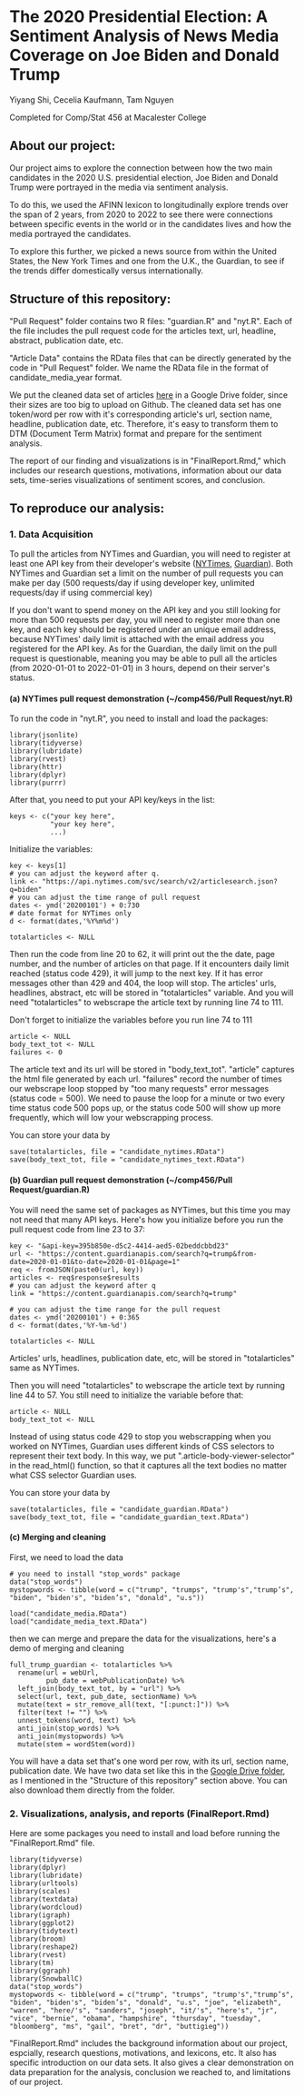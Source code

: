 # The 2020 Presidential Election: A Sentiment Analysis of News Media Coverage on Joe Biden and Donald Trump

Yiyang Shi, Cecelia Kaufmann, Tam Nguyen

Completed for Comp/Stat 456 at Macalester College

## About our project:

Our project aims to explore the connection between how the two main candidates in the 2020 U.S. presidential election, Joe Biden and Donald Trump were portrayed in the media via sentiment analysis.

To do this, we used the AFINN lexicon to longitudinally explore trends over the span of 2 years, from 2020 to 2022 to see there were connections between specific events in the world or in the candidates lives and how the media portrayed the candidates.

To explore this further, we picked a news source from within the United States, the New York Times and one from the U.K., the Guardian, to see if the trends differ domestically versus internationally. 

## Structure of this repository:

"Pull Request" folder contains two R files: "guardian.R" and "nyt.R". Each of the file includes the pull request code for the articles text, url, headline, abstract, publication date, etc.

"Article Data" contains the RData files that can be directly generated by the code in "Pull Request" folder. We name the RData file in the format of candidate_media_year format.

We put the cleaned data set of articles [here](https://drive.google.com/drive/u/0/folders/11XTb1APraBVzSz_gfn_6YQW6n_BpCELR) in a Google Drive folder, since their sizes are too big to upload on Github. The cleaned data set has one token/word per row with it's corresponding article's url, section name, headline, publication date, etc. Therefore, it's easy to transform them to DTM (Document Term Matrix) format and prepare for the sentiment analysis.

The report of our finding and visualizations is in "FinalReport.Rmd," which includes our research questions, motivations, information about our data sets, time-series visualizations of sentiment scores, and conclusion.

## To reproduce our analysis:

### 1. Data Acquisition

To pull the articles from NYTimes and Guardian, you will need to register at least one API key from their developer's website ([NYTimes](https://developer.nytimes.com/apis), [Guardian](https://open-platform.theguardian.com/access/)). Both NYTimes and Guardian set a limit on the number of pull requests you can make per day (500 requests/day if using developer key, unlimited requests/day if using commercial key)

If you don't want to spend money on the API key and you still looking for more than 500 requests per day, you will need to register more than one key, and each key should be registered under an unique email address, because NYTimes' daily limit is attached with the email address you registered for the API key. As for the Guardian, the daily limit on the pull request is questionable, meaning you may be able to pull all the articles (from 2020-01-01 to 2022-01-01) in 3 hours, depend on their server's status.

#### (a) NYTimes pull request demonstration (\~/comp456/Pull Request/nyt.R)

To run the code in "nyt.R", you need to install and load the packages:

```{r}
library(jsonlite)
library(tidyverse)
library(lubridate)
library(rvest)
library(httr)
library(dplyr)
library(purrr)
```

After that, you need to put your API key/keys in the list:

```{r}
keys <- c("your key here",
          "your key here",
          ...)
```

Initialize the variables:

```{r}
key <- keys[1]
# you can adjust the keyword after q.
link <- "https://api.nytimes.com/svc/search/v2/articlesearch.json?q=biden" 
# you can adjust the time range of pull request
dates <- ymd('20200101') + 0:730 
# date format for NYTimes only
d <- format(dates,'%Y%m%d')

totalarticles <- NULL
```

Then run the code from line 20 to 62, it will print out the the date, page number, and the number of articles on that page. If it encounters daily limit reached (status code 429), it will jump to the next key. If it has error messages other than 429 and 404, the loop will stop. The articles' urls, headlines, abstract, etc will be stored in "totalarticles" variable. And you will need "totalarticles" to webscrape the article text by running line 74 to 111.

Don't forget to initialize the variables before you run line 74 to 111

```{r}
article <- NULL
body_text_tot <- NULL
failures <- 0
```

The article text and its url will be stored in "body_text_tot". "article" captures the html file generated by each url. "failures" record the number of times our webscrape loop stopped by "too many requests" error messages (status code = 500). We need to pause the loop for a minute or two every time status code 500 pops up, or the status code 500 will show up more frequently, which will low your webscrapping process.

You can store your data by

```{r}
save(totalarticles, file = "candidate_nytimes.RData")
save(body_text_tot, file = "candidate_nytimes_text.RData")
```

#### (b) Guardian pull request demonstration (\~/comp456/Pull Request/guardian.R)

You will need the same set of packages as NYTimes, but this time you may not need that many API keys. Here's how you initialize before you run the pull request code from line 23 to 37:

```{r}
key <- "&api-key=395b850e-d5c2-4414-aed5-02beddcbbd23"
url <- "https://content.guardianapis.com/search?q=trump&from-date=2020-01-01&to-date=2020-01-01&page=1"
req <- fromJSON(paste0(url, key))
articles <- req$response$results
# you can adjust the keyword after q
link = "https://content.guardianapis.com/search?q=trump" 

# you can adjust the time range for the pull request
dates <- ymd('20200101') + 0:365 
d <- format(dates,'%Y-%m-%d')

totalarticles <- NULL
```

Articles' urls, headlines, publication date, etc, will be stored in "totalarticles" same as NYTimes.

Then you will need "totalarticles" to webscrape the article text by running line 44 to 57. You still need to initialize the variable before that:

```{r}
article <- NULL
body_text_tot <- NULL
```

Instead of using status code 429 to stop you webscrapping when you worked on NYTimes, Guardian uses different kinds of CSS selectors to represent their text body. In this way, we put ".article-body-viewer-selector" in the read_html() function, so that it captures all the text bodies no matter what CSS selector Guardian uses.

You can store your data by

```{r}
save(totalarticles, file = "candidate_guardian.RData")
save(body_text_tot, file = "candidate_guardian_text.RData")
```

#### (c) Merging and cleaning

First, we need to load the data

```{r}
# you need to install "stop_words" package 
data("stop_words")
mystopwords <- tibble(word = c("trump", "trumps", "trump's","trump’s", "biden", "biden's", "biden’s", "donald", "u.s"))

load("candidate_media.RData")
load("candidate_media_text.RData")
```

then we can merge and prepare the data for the visualizations, here's a demo of merging and cleaning

```{r}
full_trump_guardian <- totalarticles %>% 
  rename(url = webUrl,
         pub_date = webPublicationDate) %>% 
  left_join(body_text_tot, by = "url") %>% 
  select(url, text, pub_date, sectionName) %>% 
  mutate(text = str_remove_all(text, "[:punct:]")) %>% 
  filter(text != "") %>% 
  unnest_tokens(word, text) %>% 
  anti_join(stop_words) %>% 
  anti_join(mystopwords) %>% 
  mutate(stem = wordStem(word))
```

You will have a data set that's one word per row, with its url, section name, publication date. We have two data set like this in the [Google Drive folder](https://drive.google.com/drive/u/0/folders/11XTb1APraBVzSz_gfn_6YQW6n_BpCELR), as I mentioned in the "Structure of this repository" section above. You can also download them directly from the folder.

### 2. Visualizations, analysis, and reports (FinalReport.Rmd)

Here are some packages you need to install and load before running the "FinalReport.Rmd" file.

```{r}
library(tidyverse)
library(dplyr)
library(lubridate)
library(urltools)
library(scales)
library(textdata)
library(wordcloud)
library(igraph) 
library(ggplot2)
library(tidytext)
library(broom)
library(reshape2)
library(rvest)
library(tm)
library(ggraph)
library(SnowballC)
data("stop_words")
mystopwords <- tibble(word = c("trump", "trumps", "trump's","trump’s", "biden", "biden's", "biden’s", "donald", "u.s", "joe", "elizabeth", "warren", "here/'s", "sanders", "joseph", "it/'s", "here's", "jr", "vice", "bernie", "obama", "hampshire", "thursday", "tuesday", "bloomberg", "ms", "gail", "bret", "dr", "buttigieg"))
```

"FinalReport.Rmd" includes the background information about our project, espcially, research questions, motivations, and lexicons, etc. It also has specific introduction on our data sets. It also gives a clear demonstration on data preparation for the analysis, conclusion we reached to, and limitations of our project.
